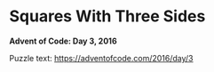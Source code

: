 # Squares With Three Sides

**Advent of Code: Day 3, 2016**

Puzzle text: https://adventofcode.com/2016/day/3
